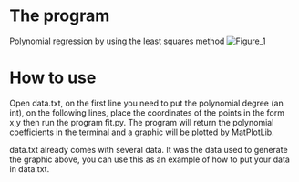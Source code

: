# The program
Polynomial regression by using the least squares method
![Figure_1](https://user-images.githubusercontent.com/68389235/87842681-a3f1ea00-c884-11ea-9517-7f10a0e976f1.jpeg)

# How to use
Open data.txt, on the first line you need to put the polynomial degree (an int),
on the following lines, place the coordinates of the points in the form x,y
then run the program fit.py.
The program will return the polynomial coefficients in the terminal
and a graphic will be plotted by MatPlotLib.

data.txt already comes with several data.
It was the data used to generate the graphic above,
you can use this as an example of how to put your data in data.txt.
